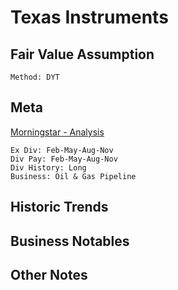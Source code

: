 # Texas Instruments
## Fair Value Assumption

```
Method: DYT
```


## Meta

[Morningstar - Analysis](https://www.morningstar.com/etfs/arcx/amlp/analysiss)

~~~
Ex Div: Feb-May-Aug-Nov
Div Pay: Feb-May-Aug-Nov
Div History: Long
Business: Oil & Gas Pipeline
~~~


## Historic Trends


## Business Notables


## Other Notes

